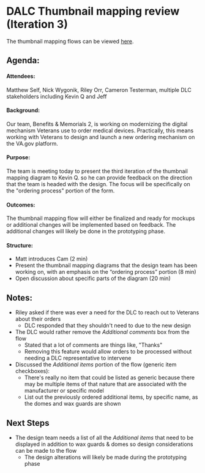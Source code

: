 # DALC Thumbnail mapping review (Iteration 3)
The thumbnail mapping flows can be viewed [here](https://github.com/department-of-veterans-affairs/va.gov-team/blob/master/products/medical-device-tool/design/thumbnail-mapping/README.md).
## Agenda:

#### Attendees: 
Matthew Self, Nick Wygonik, Riley Orr, Cameron Testerman, multiple DLC stakeholders including Kevin Q and Jeff 

#### Background:
Our team, Benefits & Memorials 2, is working on modernizing the digital mechanism Veterans use to order medical devices. Practically, this means working with Veterans to design and launch a new ordering mechanism on the VA.gov platform.

#### Purpose:
The team is meeting today to present the third iteration of the thumbnail mapping diagram to Kevin Q. so he can provide feedback on the direction that the team is headed with the design. The focus will be specifically on the "ordering process" portion of the form. 

#### Outcomes:
The thumbnail mapping flow will either be finalized and ready for mockups or additional changes will be implemented based on feedback. The additional changes will likely be done in the prototyping phase.

#### Structure:
- Matt introduces Cam (2 min)
- Present the thumbnail mapping diagrams that the design team has been working on, with an emphasis on the “ordering process” portion (8 min)
- Open discussion about specific parts of the diagram (20 min)

## Notes:

* Riley asked if there was ever a need for the DLC to reach out to Veterans about their orders
   * DLC responded that they shouldn't need to due to the new design
* The DLC would rather remove the *Additional comments* box from the flow 
   * Stated that a lot of comments are things like, "Thanks" 
   * Removing this feature would allow orders to be processed without needing a DLC representative to intervene
* Discussed the *Additional items* portion of the flow (generic item checkboxes):
   * There's really no item that could be listed as generic because there may be multiple items of that nature that are associated with the manufacturer or specific model
   * List out the previously ordered additional items, by specific name, as the domes and wax guards are shown 
        
 ## Next Steps
* The design team needs a list of all the *Additional items* that need to be displayed in addition to wax guards & domes so design considerations can be made to the flow 
   * The design alterations will likely be made during the prototyping phase
